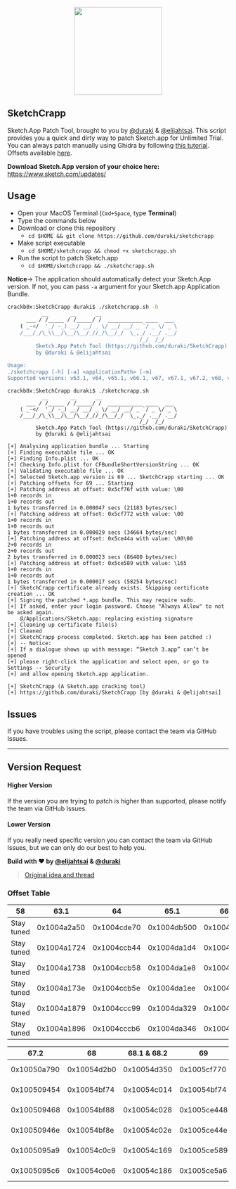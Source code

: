 <p align="center">
  <img height="200" src="https://i.imgur.com/laXau20.png">
</p>

## SketchCrapp

Sketch.App Patch Tool, brought to you by [@duraki](https://github.com/duraki) & [@elijahtsai](https://github.com/elijahtsai). This script provides you a quick and dirty way to patch Sketch.app for Unlimited Trial. You can always patch manually using Ghidra by following [this tutorial](https://duraki.github.io/posts/o/20200214-sketch.app-patch-in-ghidra.html). Offsets available [here](https://github.com/duraki/SketchCrapp/blob/master/README.md#offset-table).

**Download Sketch.App version of your choice here:** https://www.sketch.com/updates/

## Usage

* Open your MacOS Terminal (`Cmd+Space`, type **Terminal**)
* Type the commands below
* Download or clone this repository
  * `cd $HOME && git clone https://github.com/duraki/sketchcrapp`
* Make script executable
  * `cd $HOME/sketchcrapp && chmod +x sketchcrapp.sh`
* Run the script to patch Sketch.app
  * `cd $HOME/sketchcrapp && ./sketchcrapp.sh`

**Notice**→ The application should automatically detect your Sketch.App version. If not, you can pass `-a` argument for your Sketch.app Application Bundle.

```bash
crackb0x:SketchCrapp duraki$ ./sketchcrapp.sh -h
           __       __      __
      ___ / /_____ / /_____/ /  ___________ ____  ___
    ( _-</  '_/ -_) __/ __/ _ \/ __/ __/ _ `/ _ \/ _ \
    /___/_/\_\\__/\__/\__/_//_/\__/_/  \_,_/ .__/ .__/
                                          /_/  /_/
         Sketch.App Patch Tool (https://github.com/duraki/SketchCrapp)
         by @duraki & @elijahtsai 

Usage:
./sketchcrapp [-h] [-a] <applicationPath> [-m]
Supported versions: v63.1, v64, v65.1, v66.1, v67, v67.1, v67.2, v68, v68.1, v68.2, v69
```

```
crackb0x:SketchCrapp duraki$ ./sketchcrapp.sh
           __       __      __
      ___ / /_____ / /_____/ /  ___________ ____  ___
    ( _-</  '_/ -_) __/ __/ _ \/ __/ __/ _ `/ _ \/ _ \
    /___/_/\_\\__/\__/\__/_//_/\__/_/  \_,_/ .__/ .__/
                                          /_/  /_/
         Sketch.App Patch Tool (https://github.com/duraki/SketchCrapp)
         by @duraki & @elijahtsai

[+] Analysing application bundle ... Starting
[+] Finding executable file ... OK
[+] Finding Info.plist ... OK
[+] Checking Info.plist for CFBundleShortVersionString ... OK
[+] Validating executable file ... OK
[+] Selected Sketch.app version is 69 ... SketchCrapp starting ... OK
[+] Patching offsets for 69 ... Starting
[+] Patching address at offset: 0x5cf76f with value: \00
1+0 records in
1+0 records out
1 bytes transferred in 0.000047 secs (21183 bytes/sec)
[+] Patching address at offset: 0x5cf772 with value: \00
1+0 records in
1+0 records out
1 bytes transferred in 0.000029 secs (34664 bytes/sec)
[+] Patching address at offset: 0x5ce44a with value: \00\00
2+0 records in
2+0 records out
2 bytes transferred in 0.000023 secs (86480 bytes/sec)
[+] Patching address at offset: 0x5ce589 with value: \165
1+0 records in
1+0 records out
1 bytes transferred in 0.000017 secs (58254 bytes/sec)
[+] SketchCrapp certificate already exists. Skipping certificate creation ... OK
[+] Signing the patched *.app bundle. This may require sudo.
[+] If asked, enter your login password. Choose "Always Allow" to not be asked again.
    @/Applications/Sketch.app: replacing existing signature
[+] Cleaning up certificate file(s)
[+] Cleaned
[+] SketchCrapp process completed. Sketch.app has been patched :)
[+] -- Notice: 
[+] If a dialogue shows up with message: “Sketch 3.app” can’t be opened
[+] please right-click the application and select open, or go to Settings -› Security
[+] and allow opening Sketch.app application.

[+] SketchCrapp (A Sketch.app cracking tool)
[+] https://github.com/duraki/SketchCrapp [by @duraki & @elijahtsai]
```

## Issues

If you have troubles using the script, please contact the team via GitHub Issues.

---
## Version Request

#### Higher Version 

If the version you are trying to patch is higher than supported, please notify the team via GitHub Issues.

#### Lower Version 

If you really need specific version you can contact the team via GitHub Issues, but we can only do our best to help you.


**Build with ❤️ by [@elijahtsai](https://twitter.com/elijahtsai_) & [@duraki](https://twitter.com/0xduraki)**

> [Original idea and thread](https://gist.github.com/Bhavdip/76c581d7ac03bdce6d226a2e8c522df4)

### Offset Table
|58|63.1|64|65.1|66.1|67 & 67.1|
|----|----|----|----|----|----|
|Stay tuned|0x1004a2a50|0x1004cde70|0x1004db500|0x1004f3750|0x10050a6d0|
|Stay tuned|0x1004a1724|0x1004ccb44|0x1004da1d4|0x1004f2424|0x100509394|
|Stay tuned|0x1004a1738|0x1004ccb58|0x1004da1e8|0x1004f2438|0x1005093a8|
|Stay tuned|0x1004a173e|0x1004ccb5e|0x1004da1ee|0x1004f243e|0x1005093ae|
|Stay tuned|0x1004a1879|0x1004ccc99|0x1004da329|0x1004f2579|0x1005094e9|
|Stay tuned|0x1004a1896|0x1004cccb6|0x1004da346|0x1004f2596|0x100509506|

|67.2|68|68.1 & 68.2|69|69.1|
|----|----|----|----|----|
|0x10050a790|0x10054d2b0|0x10054d350|0x1005cf770|Stay tuned|
|0x100509454|0x10054bf74|0x10054c014|0x10054bf74|Stay tuned|
|0x100509468|0x10054bf88|0x10054c028|0x1005ce448|Stay tuned|
|0x10050946e|0x10054bf8e|0x10054c02e|0x1005ce44e|Stay tuned|
|0x1005095a9|0x10054c0c9|0x10054c169|0x1005ce589|Stay tuned|
|0x1005095c6|0x10054c0e6|0x10054c186|0x1005ce5a6|Stay tuned|
